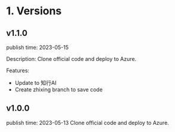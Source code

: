 # 1. Versions

## v1.1.0
publish time: 2023-05-15

Description: Clone official code and deploy to Azure.

Features: 
 - Update to 知行AI
 - Create zhixing branch to save code


## v1.0.0
publish time: 2023-05-13
Clone official code and deploy to Azure.

